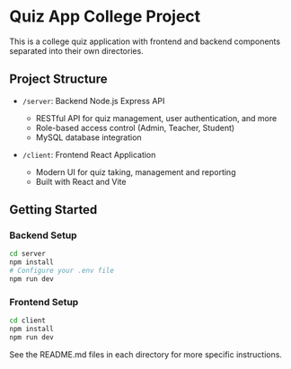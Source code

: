 # Quiz App College Project

This is a college quiz application with frontend and backend components separated into their own directories.

## Project Structure

- `/server`: Backend Node.js Express API
  - RESTful API for quiz management, user authentication, and more
  - Role-based access control (Admin, Teacher, Student)
  - MySQL database integration

- `/client`: Frontend React Application
  - Modern UI for quiz taking, management and reporting
  - Built with React and Vite

## Getting Started

### Backend Setup

```bash
cd server
npm install
# Configure your .env file
npm run dev
```

### Frontend Setup

```bash
cd client
npm install
npm run dev
```

See the README.md files in each directory for more specific instructions. 